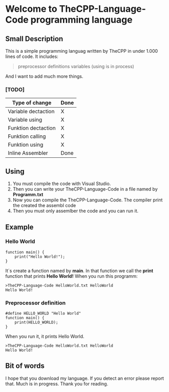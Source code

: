 # Welcome to TheCPP-Language-Code programming language
## Small Description
This is a simple programming languag written by TheCPP in under 1.000 lines of code.
It includes:
>preprocessor definitions
>variables (using is in process)

And I want to add much more things.
### [TODO]
|Type of change| Done|
|--|--|
| Variable dectaction | X|
| Variable using| X |
| Funktion dectaction | X |
| Funktion calling| X |
| Funktion using |X |
| Inline Assembler| Done |

## Using

 1. You must compile the code with Visual Studio.
 2. Then you can write your TheCPP-Language-Code in a file named by **Programm.txt**
 3. Now you can compile the TheCPP-Language-Code. The compiler print the created the assembl code
 4. Then you must only assemlber the code and you can run it.
## Example   
### Hello World

    function main() {
	    print("Hello World!");
	}
It´s create a function named by **main**.
In that function we call the **print** function that prints **Hello World!**
When you run this programm:

    >TheCPP-Language-Code HelloWorld.txt HelloWorld
    Hello World!

### Preprocessor definition

    #define HELLO_WORLD "Hello World"
    function main() {
	    print(HELLO_WORLD);
    }
When you run it, it prints Hello World.

    >TheCPP-Language-Code HelloWorld.txt HelloWorld
    Hello World!
## Bit of words
I hope that you download my language.  If you detect an error please report that. Much is in progress. Thank you for reading.
